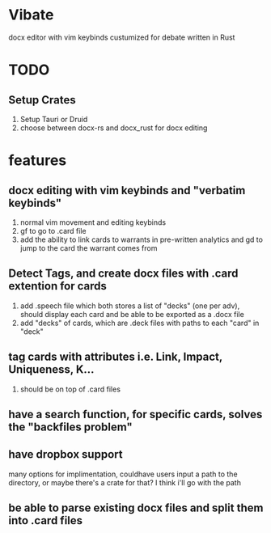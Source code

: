 # Vibate
docx editor with vim keybinds custumized for debate written in Rust
# TODO
## Setup Crates
1) Setup Tauri or Druid
2) choose between docx-rs and docx_rust for docx editing

# features
## docx editing with vim keybinds and "verbatim keybinds"
1) normal vim movement and editing keybinds
2) gf to go to .card file
3) add the ability to link cards to warrants in pre-written analytics and gd to jump to the card the warrant comes from
## Detect Tags, and create docx files with .card extention for cards
1) add .speech file which both stores a list of "decks" (one per adv), should display each card and be able to be exported as a .docx file
2) add "decks" of cards, which are .deck files with paths to each "card" in "deck"
## tag cards with attributes i.e. Link, Impact, Uniqueness, K...
1) should be on top of .card files
## have a search function, for specific cards, solves the "backfiles problem"
## have dropbox support
many options for implimentation, couldhave users input a path to the directory, or maybe there's a crate for that? I think i'll go with the path
## be able to parse existing docx files and split them into .card files

